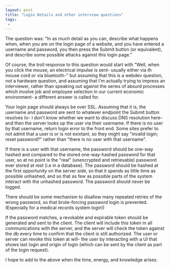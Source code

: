 ```yaml
---
layout: post
title: "Login Details and other interview questions"
tags:
 -
---
```


The question was: "In as much detail as you can, describe what happens when, when you are on the login page of a website, and you have entered a username and password, you then press the Submit button (or equivalent), and describe some possible attacks against this login page."

Of course, the troll response to this question would start with "Well, when you click the mouse, an electrical impulse is sent- usually either via th mouse cord or via bluetooth-" but assuming that this is a webdev question, not a hardware question, and assuming that I'm actually trying to impress an interviewer, rather than speaking out against the series of absurd processes which involve job and employee selection in our current economic environment- a different answer is called for.

Your login page should always be over SSL. Assuming that it is, the username and password are sent to whatever endpoint the Submit button resolves to- I don't know whether we want to discuss DNS resolution here- and then the server looks up the user via their username. If there is no user by that username, return login error to the front end. Some sites prefer to not admit that a user is or is not exixtant, so they might say "invalid login; reset password?" rather than "there is no user with that username".

If there is a user with that username, the password should be one-way hashed and compared to the stored one-way-hashed password for that user, so at no point is the "real" (unencrypted and retrievable) password ever stored at rest (i.e in a database). The password should be hashed at the first opportunity on the server side, so that it spends as little time as possible unhashed, and so that as few as possible parts of the system interact with the unhashed password. The password should never be logged.

There should be some mechanism to disallow many repeated retries of the wrong password, so that brute-forcing password login is prevented. (Especially for a medical records system login!)

If the password matches, a revokable and expirable token should be generated and sent to the client. The client will include this token in all communications with the server, and the server will check the token against the db every time to confirm that the client is still authorized. The user or server can revoke this token at will- the user by interacting with a UI that shows last login and origin of login (which can be sent by the client as part of the login request).

I hope to add to the above when the time, energy, and knowledge arises.

